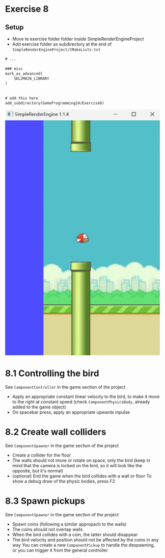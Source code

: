 # Exercise 8


## Setup
- Move te exercise folder folder inside SimpleRenderEngineProject
- Add exercise folder as subdirectory at the end of `SimpleRenderEngineProject/CMakeLists.txt`
```
# ...

### misc
mark_as_advanced(
	SDL2MAIN_LIBRARY
)


# add this here
add_subdirectory(GameProgramming24/Exercise8)
```

![main](media/main.png)

# 8.1 Controlling the bird
See `ComponentController` in the game section of the project
- Apply an appropriate constant linear velocity to the bird,
  to make it move to the right at constant speed
  (check `ComponentPhysicsBody`, already added to the game object)
- On spacebar press, apply an appropriate upwards inpulse

# 8.2 Create wall colliders
See `ComponentSpawner` in the game section of the project
- Create a collider for the floor
- The walls should not move or rotate on space, only the bird
  (keep in mind that the camera is locked on the bird, so it will look like the opposite, but it's normal)
- (optional) End the game when the bird collides with a wall or floor
To show a debug draw of the physic bodies, press F2

# 8.3 Spawn pickups
See `ComponentSpawner` in the game section of the project
- Spawn coins (following a similar appropach to the walls)
- The coins should not overlap walls
- When the bird collides with a coin, the latter should disappear
- The bird velocity and position should not be affected by the coins in any way
You can create a new `ComponentPickup` to handle the despawning, or you can trigger it from the general controller
